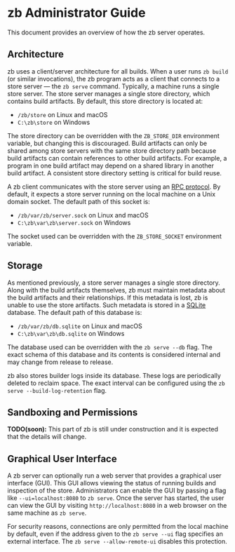 # zb Administrator Guide

This document provides an overview of how the zb server operates.

## Architecture

zb uses a client/server architecture for all builds.
When a user runs `zb build` (or similar invocations),
the zb program acts as a client that connects to a store server — the `zb serve` command.
Typically, a machine runs a single store server.
The store server manages a single store directory, which contains build artifacts.
By default, this store directory is located at:

- `/zb/store` on Linux and macOS
- `C:\zb\store` on Windows

The store directory can be overridden with the `ZB_STORE_DIR` environment variable,
but changing this is discouraged.
Build artifacts can only be shared among store servers with the same store directory path
because build artifacts can contain references to other build artifacts.
For example, a program in one build artifact
may depend on a shared library in another build artifact.
A consistent store directory setting is critical for build reuse.

A zb client communicates with the store server using an [RPC protocol][].
By default, it expects a store server running on the local machine on a Unix domain socket.
The default path of this socket is:

- `/zb/var/zb/server.sock` on Linux and macOS
- `C:\zb\var\zb\server.sock` on Windows

The socket used can be overridden with the `ZB_STORE_SOCKET` environment variable.

[RPC protocol]: ../internal/zbstorerpc/README.md

## Storage

As mentioned previously, a store server manages a single store directory.
Along with the build artifacts themselves,
zb must maintain metadata about the build artifacts and their relationships.
If this metadata is lost, zb is unable to use the store artifacts.
Such metadata is stored in a [SQLite][] database.
The default path of this database is:

- `/zb/var/zb/db.sqlite` on Linux and macOS
- `C:\zb\var\zb\db.sqlite` on Windows

The database used can be overridden with the `zb serve --db` flag.
The exact schema of this database and its contents is considered internal
and may change from release to release.

zb also stores builder logs inside its database.
These logs are periodically deleted to reclaim space.
The exact interval can be configured using the `zb serve --build-log-retention` flag.

[SQLite]: https://www.sqlite.org/

## Sandboxing and Permissions

**TODO(soon):** This part of zb is still under construction
and it is expected that the details will change.

## Graphical User Interface

A zb server can optionally run a web server that provides a graphical user interface (GUI).
This GUI allows viewing the status of running builds and inspection of the store.
Administrators can enable the GUI by passing a flag like `--ui=localhost:8080` to `zb serve`.
Once the server has started, the user can view the GUI by visiting `http://localhost:8080`
in a web browser on the same machine as `zb serve`.

For security reasons, connections are only permitted from the local machine by default,
even if the address given to the `zb serve --ui` flag specifies an external interface.
The `zb serve --allow-remote-ui` disables this protection.
